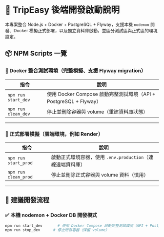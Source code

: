 # 🧭 TripEasy 後端開發啟動說明

本專案整合 Node.js + Docker + PostgreSQL + Flyway，支援本機 `nodemon` 開發、Docker 模擬正式部署，以及獨立資料庫啟動，並區分測試區與正式區的環境設定。

## 📦 NPM Scripts 一覽

### 🧪 Docker 整合測試環境（完整模擬、支援 Flyway migration）

| 指令                | 說明                                                              |
| ------------------- | ----------------------------------------------------------------- |
| `npm run start_dev` | 使用 Docker Compose 啟動完整測試環境（API + PostgreSQL + Flyway） |
| `npm run clean_dev` | 停止並刪除容器與 volume（重建資料庫狀態）                         |

---

### 🚀 正式部署模擬（雲端環境，例如 Render）

| 指令                 | 說明                                                       |
| -------------------- | ---------------------------------------------------------- |
| `npm run start_prod` | 啟動正式環境容器，使用 `.env.production`（連線遠端資料庫） |
| `npm run clean_prod` | 停止並刪除正式容器與 volume 資料（慎用）                   |

---

## 🧭 建議開發流程

### ✅ 本機 nodemon + Docker DB 開發模式

```bash
npm run start_dev       # 使用 Docker Compose 啟動完整測試環境（API + PostgreSQL + Flyway）
npm run stop_dev      # 停止所有容器（保留 volume）
```
